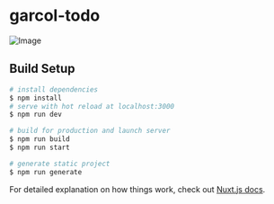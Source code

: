 # garcol-todo

![Image](https://img.shields.io/badge/simple-state-brightgreen)

## Build Setup

```bash
# install dependencies
$ npm install
# serve with hot reload at localhost:3000
$ npm run dev

# build for production and launch server
$ npm run build
$ npm run start

# generate static project
$ npm run generate
```

For detailed explanation on how things work, check out [Nuxt.js docs](https://nuxtjs.org).
